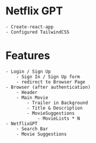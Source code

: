 # Netflix GPT

    - Create-react-app
    - Configured TailwindCSS

# Features

    - Login / Sign Up
        - Sign In / Sign Up form
        - redirect to Browser Page
    - Browser (after authentication)
        - Header
        - Main Movie
            - Trailer in Background
            - Title & Description
            - MovieSuggestions
                - MovieLists * N
    - NetflixGPT
        - Search Bar
        - Movie Suggestions
